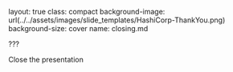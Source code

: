 layout: true
class: compact
background-image: url(../../assets/images/slide_templates/HashiCorp-ThankYou.png)
background-size: cover
name: closing.md

??? 

Close the presentation